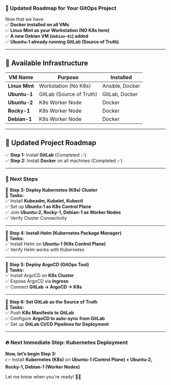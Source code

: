 ### **🚀 Updated Roadmap for Your GitOps Project**  

Now that we have:  
✅ **Docker installed on all VMs**  
✅ **Linux Mint as your Workstation (NO K8s here)**  
✅ **A new Debian VM (`debian-01`) added**  
✅ **Ubuntu-1 already running GitLab (Source of Truth)**  

---

## **📌 Available Infrastructure**
| VM Name  | Purpose                        | Installed |
|----------|--------------------------------|-----------|
| **Linux Mint** | Workstation (No K8s)        | Ansible, Docker |
| **Ubuntu-1** | GitLab (Source of Truth)     | GitLab, Docker |
| **Ubuntu-2** | K8s Worker Node              | Docker |
| **Rocky-1** | K8s Worker Node              | Docker |
| **Debian-1** | K8s Worker Node              | Docker |

---

## **📌 Updated Project Roadmap**
✅ **Step 1:** Install **GitLab** (Completed ✅)  
✅ **Step 2:** Install **Docker** on all machines (Completed ✅)  

---

### **🚀 Next Steps**
🔹 **Step 3: Deploy Kubernetes (K8s) Cluster**  
📌 **Tasks:**  
✅ Install **Kubeadm, Kubelet, Kubectl**  
✅ Set up **Ubuntu-1 as K8s Control Plane**  
✅ Join **Ubuntu-2, Rocky-1, Debian-1 as Worker Nodes**  
✅ Verify Cluster Connectivity  

---

🔹 **Step 4: Install Helm (Kubernetes Package Manager)**  
📌 **Tasks:**  
✅ Install Helm on **Ubuntu-1 (K8s Control Plane)**  
✅ Verify Helm works with Kubernetes  

---

🔹 **Step 5: Deploy ArgoCD (GitOps Tool)**  
📌 **Tasks:**  
✅ Install ArgoCD on **K8s Cluster**  
✅ Expose ArgoCD via **Ingress**  
✅ Connect **GitLab → ArgoCD → K8s**  

---

🔹 **Step 6: Set GitLab as the Source of Truth**  
📌 **Tasks:**  
✅ Push **K8s Manifests to GitLab**  
✅ Configure **ArgoCD to auto-sync from GitLab**  
✅ Set up **GitLab CI/CD Pipelines for Deployment**  

---

### **🔥 Next Immediate Step: Kubernetes Deployment**
**Now, let’s begin Step 3:**  
👉 Install **Kubernetes (K8s)** on **Ubuntu-1 (Control Plane) + Ubuntu-2, Rocky-1, Debian-1 (Worker Nodes)**  

Let me know when you're ready! 🚀🔥